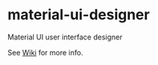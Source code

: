 # material-ui-designer
Material UI user interface designer

See [Wiki](https://github.com/rajithaw/material-ui-designer/wiki) for more info.
